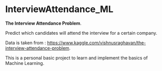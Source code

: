 # InterviewAttendance_ML

**The Interview Attendance Problem**.

 Predict which candidates will attend the interview for a certain company.

Data is taken from : https://www.kaggle.com/vishnusraghavan/the-interview-attendance-problem. 

This is a personal basic project to learn and implement the basics of Machine Learning.
